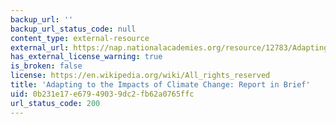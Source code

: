 ```yaml
---
backup_url: ''
backup_url_status_code: null
content_type: external-resource
external_url: https://nap.nationalacademies.org/resource/12783/Adapting_Report_Brief_final.pdf
has_external_license_warning: true
is_broken: false
license: https://en.wikipedia.org/wiki/All_rights_reserved
title: 'Adapting to the Impacts of Climate Change: Report in Brief'
uid: 0b231e17-e679-4903-9dc2-fb62a0765ffc
url_status_code: 200
---
```

